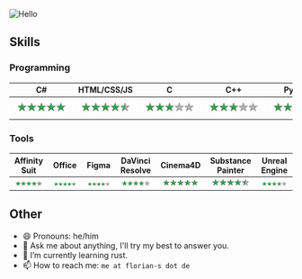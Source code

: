 ![Hello](https://user-images.githubusercontent.com/35099715/218798947-363e4f9f-3dd0-4edd-a9f9-7c7ce2f46b71.svg)


## Skills
### Programming
| C# | HTML/CSS/JS | C | C++ | Python | Java | SQL | Rust |
  |:---:|:---:|:---:|:---:|:---:|:---:|:---:|:---:|
  |<img style="width: 100px; min-width: 100px; max-width: 100px;" src="https://github.com/Flo96S/flo96s/blob/main/5stars.svg">|<img style="width: 100px; min-width: 100px; max-width: 100px;" src="https://github.com/Flo96S/flo96s/blob/main/4_5stars.svg">|<img style="width: 100px; min-width: 100px; max-width: 100px;" src="https://github.com/Flo96S/flo96s/blob/main/3stars.svg">|<img style="width: 100px; min-width: 100px; max-width: 100px;" src="https://github.com/Flo96S/flo96s/blob/main/3stars.svg">|<img style="width: 100px; min-width: 100px; max-width: 100px;" src="https://github.com/Flo96S/flo96s/blob/main/4_5stars.svg">|<img style="width: 100px; min-width: 100px; max-width: 100px;" src="https://github.com/Flo96S/flo96s/blob/main/4stars.svg">|<img style="width: 100px; min-width: 100px; max-width: 100px;"  src="https://github.com/Flo96S/flo96s/blob/main/4_5stars.svg">| Currently learning |

### Tools
| Affinity Suit | Office | Figma | DaVinci Resolve | Cinema4D | Substance Painter | Unreal Engine |
|:---:|:---:|:---:|:---:|:---:|:---:|:---:|
|<img width=100 src="https://github.com/Flo96S/flo96s/blob/main/4_5stars.svg">|<img width=100 src="https://github.com/Flo96S/flo96s/blob/main/4_5stars.svg">|<img width=100 src="https://github.com/Flo96S/flo96s/blob/main/4stars.svg">|<img width=100 src="https://github.com/Flo96S/flo96s/blob/main/4stars.svg">|<img width=100 src="https://github.com/Flo96S/flo96s/blob/main/5stars.svg">|<img width=100 src="https://github.com/Flo96S/flo96s/blob/main/4_5stars.svg">|<img width=100 src="https://github.com/Flo96S/flo96s/blob/main/4stars.svg">
## Other

- 😄 Pronouns: he/him
- 💬 Ask me about anything, I'll try my best to answer you.
- 🌱 I’m currently learning rust.
- 📫 How to reach me: `me at florian-s dot de`
